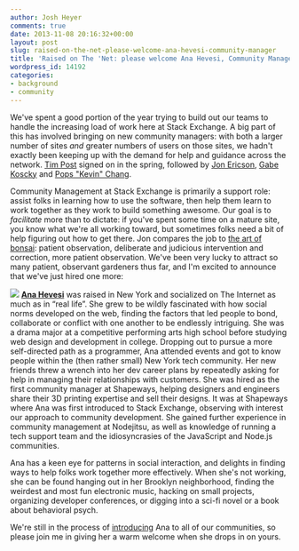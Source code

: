 ```yaml
---
author: Josh Heyer
comments: true
date: 2013-11-08 20:16:32+00:00
layout: post
slug: raised-on-the-net-please-welcome-ana-hevesi-community-manager
title: 'Raised on The ꞌNet: please welcome Ana Hevesi, Community Manager'
wordpress_id: 14192
categories:
- background
- community
---
```


We've spent a good portion of the year trying to build out our teams to handle the increasing load of work here at Stack Exchange. A big part of this has involved bringing on new community managers: with both a larger number of sites *and* greater numbers of users on those sites, we hadn't exactly been keeping up with the demand for help and guidance across the network. [Tim Post](http://blog.stackoverflow.com/2013/05/welcome-tim-post-our-latest-community-manager/) signed on in the spring, followed by [Jon Ericson](http://blog.stackoverflow.com/2013/08/please-welcome-jon-ericson-community-manager/), [Gabe Koscky](http://blog.stackoverflow.com/2013/08/introducing-gabe-the-smiling-community-manager/) and [Pops "Kevin" Chang](http://blog.stackoverflow.com/2013/09/community-management-by-popular-demand-kevin-chang-joins-the-team/). 

Community Management at Stack Exchange is primarily a support role: assist folks in learning how to use the software, then help them learn to work together as they work to build something awesome. Our goal is to _facilitate_ more than to dictate: if you've spent some time on a mature site, you know what we're all working toward, but sometimes folks need a bit of help figuring out how to get there. Jon compares the job to [the art of bonsai](http://en.wikipedia.org/wiki/Bonsai): patient observation, deliberate and judicious intervention and correction, more patient observation. We've been very lucky to attract so many patient, observant gardeners thus far, and I'm excited to announce that we've just hired one more:

[![](http://i.stack.imgur.com/aEJYem.png)](http://scifi.stackexchange.com/users/19253/ana-hevesi) **[Ana Hevesi](http://scifi.stackexchange.com/users/19253/ana-hevesi)** was raised in New York and socialized on The Internet as much as in “real life”. She grew to be wildly fascinated with how social norms developed on the web, finding the factors that led people to bond, collaborate or conflict with one another to be endlessly intriguing. She was a drama major at a competitive performing arts high school before studying web design and development in college. Dropping out to pursue a more self-directed path as a programmer, Ana attended events and got to know people within the (then rather small) New York tech community. Her new friends threw a wrench into her dev career plans by repeatedly asking for help in managing their relationships with customers. She was hired as the first community manager at Shapeways, helping designers and engineers share their 3D printing expertise and sell their designs. It was at Shapeways where Ana was first introduced to Stack Exchange, observing with interest our approach to community development. She gained further experience in community management at Nodejitsu, as well as knowledge of running a tech support team and the idiosyncrasies of the JavaScript and Node.js communities.

Ana has a keen eye for patterns in social interaction, and delights in finding ways to help folks work together more effectively. When she's not working, she can be found hanging out in her Brooklyn neighborhood, finding the weirdest and most fun electronic music, hacking on small projects, organizing developer conferences, or digging into a sci-fi novel or a book about behavioral psych.

We're still in the process of [introducing](http://www.youtube.com/watch?v=6Y2nPHYpmXc) Ana to all of our communities, so please join me in giving her a warm welcome when she drops in on yours.
